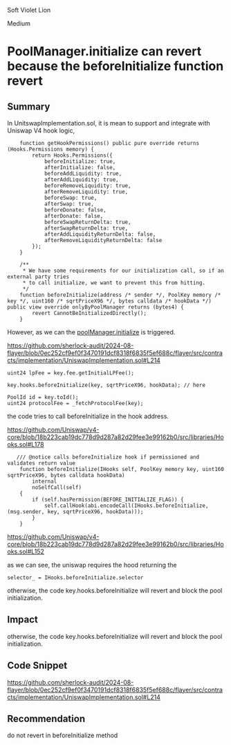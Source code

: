Soft Violet Lion

Medium

# PoolManager.initialize can revert because the beforeInitialize function revert



## Summary

In UnitswapImplementation.sol, it is mean to support and integrate with Uniswap V4 hook logic,

```solidity
    function getHookPermissions() public pure override returns (Hooks.Permissions memory) {
        return Hooks.Permissions({
            beforeInitialize: true,
            afterInitialize: false,
            beforeAddLiquidity: true,
            afterAddLiquidity: true,
            beforeRemoveLiquidity: true,
            afterRemoveLiquidity: true,
            beforeSwap: true,
            afterSwap: true,
            beforeDonate: false,
            afterDonate: false,
            beforeSwapReturnDelta: true,
            afterSwapReturnDelta: true,
            afterAddLiquidityReturnDelta: false,
            afterRemoveLiquidityReturnDelta: false
        });
    }

    /**
     * We have some requirements for our initialization call, so if an external party tries
     * to call initialize, we want to prevent this from hitting.
     */
    function beforeInitialize(address /* sender */, PoolKey memory /* key */, uint160 /* sqrtPriceX96 */, bytes calldata /* hookData */) public view override onlyByPoolManager returns (bytes4) {
        revert CannotBeInitializedDirectly();
    }
```

However, as we can the [poolManager.initialize](https://github.com/Uniswap/v4-core/blob/18b223cab19dc778d9d287a82d29fee3e99162b0/src/PoolManager.sol#L132) is triggered.

https://github.com/sherlock-audit/2024-08-flayer/blob/0ec252cf9ef0f3470191dcf8318f6835f5ef688c/flayer/src/contracts/implementation/UniswapImplementation.sol#L214

```solidity
uint24 lpFee = key.fee.getInitialLPFee();

key.hooks.beforeInitialize(key, sqrtPriceX96, hookData); // here

PoolId id = key.toId();
uint24 protocolFee = _fetchProtocolFee(key);
```

the code tries to call beforeInitialize in the hook address.

https://github.com/Uniswap/v4-core/blob/18b223cab19dc778d9d287a82d29fee3e99162b0/src/libraries/Hooks.sol#L178

```solidity
   /// @notice calls beforeInitialize hook if permissioned and validates return value
    function beforeInitialize(IHooks self, PoolKey memory key, uint160 sqrtPriceX96, bytes calldata hookData)
        internal
        noSelfCall(self)
    {
        if (self.hasPermission(BEFORE_INITIALIZE_FLAG)) {
            self.callHook(abi.encodeCall(IHooks.beforeInitialize, (msg.sender, key, sqrtPriceX96, hookData)));
        }
    }
```

https://github.com/Uniswap/v4-core/blob/18b223cab19dc778d9d287a82d29fee3e99162b0/src/libraries/Hooks.sol#L152

as we can see, the uniswap requires the hood returning the 

```solidity
selector_ = IHooks.beforeInitialize.selector
```

otherwise, the code key.hooks.beforeInitialize will revert and block the pool initialization.

## Impact

otherwise, the code key.hooks.beforeInitialize will revert and block the pool initialization.

## Code Snippet

https://github.com/sherlock-audit/2024-08-flayer/blob/0ec252cf9ef0f3470191dcf8318f6835f5ef688c/flayer/src/contracts/implementation/UniswapImplementation.sol#L214

## Recommendation

do not revert in beforeInitialize method